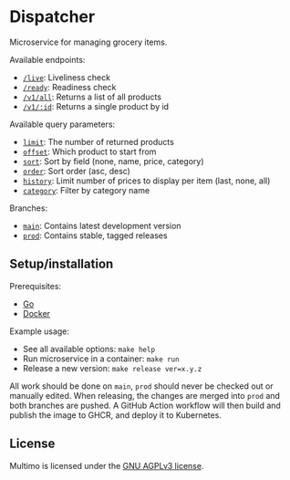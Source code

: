 # Dispatcher

Microservice for managing grocery items.

Available endpoints:
- [`/live`](https://multimo.ml/products/live): Liveliness check
- [`/ready`](https://multimo.ml/products/ready): Readiness check
- [`/v1/all`](https://multimo.ml/products/v1/all): Returns a list of all products
- [`/v1/:id`](https://multimo.ml/products/v1/000000000000000000567522): Returns a single product by id

Available query parameters:
- [`limit`](https://multimo.ml/products/v1/all?limit=3): The number of returned products
- [`offset`](https://multimo.ml/products/v1/all?limit=3&offset=5): Which product to start from
- [`sort`](https://multimo.ml/products/v1/all?limit=3&sort=price): Sort by field (none, name, price, category)
- [`order`](https://multimo.ml/products/v1/all?limit=3&sort=name&order=desc): Sort order (asc, desc)
- [`history`](https://multimo.ml/products/v1/all?limit=1&history=full): Limit number of prices to display per item (last, none, all)
- [`category`](https://multimo.ml/products/v1/all?limit=3&category=Olives): Filter by category name

Branches:
- [`main`](https://github.com/MultimoML/dispatcher/tree/main): Contains latest development version
- [`prod`](https://github.com/MultimoML/dispatcher/tree/prod): Contains stable, tagged releases

## Setup/installation

Prerequisites:
- [Go](https://go.dev/)
- [Docker](https://www.docker.com/)

Example usage:
- See all available options: `make help`
- Run microservice in a container: `make run`
- Release a new version: `make release ver=x.y.z`

All work should be done on `main`, `prod` should never be checked out or manually edited.
When releasing, the changes are merged into `prod` and both branches are pushed.
A GitHub Action workflow will then build and publish the image to GHCR, and deploy it to Kubernetes.

## License

Multimo is licensed under the [GNU AGPLv3 license](LICENSE).